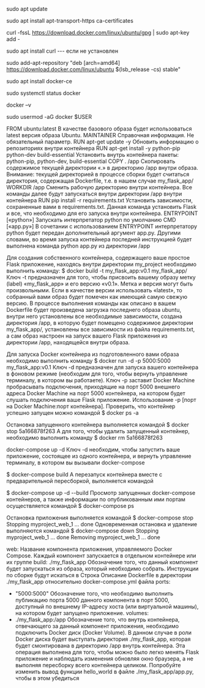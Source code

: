 sudo apt update

sudo apt install apt-transport-https ca-certificates

curl -fssL https://download.docker.com/linux/ubuntu/gpg | sudo apt-key add -

sudo apt install curl --- если не установлен

sudo add-apt-repository "deb [arch=amd64] https://download.docker.com/linux/ubuntu $(lsb_release -cs) stable"

sudo apt install docker-ce

sudo systemctl status docker

docker –v

sudo usermod -aG docker $USER



FROM ubuntu:latest В качестве базового образа будет использоваться latest версия
образа Ubuntu.
MAINTAINER
Справочная информация. Не обязательный параметр.
RUN apt-get update -y Обновить информацию о репозиториях внутри контейнера
RUN apt-get install -y python-pip
python-dev build-essential
Установить внутрь контейнера пакеты: python-pip, python-dev,
build-essential
COPY . /app
Скопировать содержимое текущей директории «.» в директорию
/app внутри образа. Внимание: текущей директорией в процессе
сборки будет считаться директория, содержащая Dockerfile, т.е. в
нашем случае my_flask_app/
WORKDIR /app
Сменить рабочую директорию внутри контейнера. Все команды
далее будут запускаться внутри директории /app внутри
контейнера
RUN pip install -r requirements.txt
Установить зависимости, сохраненные вами в requirements.txt.
Данная команда установить Flask и все, что необходимо для его
запуска внутри контейнера.
ENTRYPOINT [«python»] Запускать интерпретатор python по умолчанию
CMD [«app.py»]
В сочетании с использованием ENTRYPOINT интерпретатору
python будет передан дополнительный аргумент app.py. Другими
словами, во время запуска контейнера последней инструкцией
будет выполнена команда python app.py из директории /app




Для создания собственного контейнера, содержащего ваше простое Flask приложение, находясь внутри
директории my_project необходимо выполнить команду:
$ docker build -t my_flask_app:v0.1 my_flask_app/
Ключ -t предназначен для того, чтобы присвоить вашему образу метку (label) «my_flask_app» и его
версию «v0.1». Метка и версия могут быть произвольными. Если в качестве версии использовать
«latest», то собранный вами образ будет помечен как имеющий самую свежую версию.
В процессе выполнения команды как описано в вашем Dockerfile будет произведена загрузка последнего
образа ubuntu, внутри него установлены все необходимые зависимости, создана директория /app, в
которую будет помещено содержимое директории my_flask_app/, установлены все зависимости из файла
requirements.txt, а сам образ настроен на запуск вашего Flask приложения из директории /app,
находящейся внутри образа.


Для запуска Docker контейнера из подготовленного вами образа необходимо выполнить команду
$ docker run -d -p 5000:5000 my_flask_app:v0.1
Ключ -d предназначен для запуска вашего контейнера в фоновом режиме (необходим для того, чтобы
вернуть управление терминалу, в котором вы работаете).
Ключ -p заставит Docker Machine пробрасывать подключения, приходящие на порт 5000 внешнего
адреса Docker Machine на порт 5000 контейнера, на котором будет слушать подключения ваше Flask
приложение. Использование -p [порт на Docker Machine:порт контейнера].
Проверить, что контейнер успешно запущен можно командой
$ docker ps -a


Остановка запущенного контейнера выполняется командой
$ docker stop 5a166878f263
А для того, чтобы удалить запущенный контейнер, необходимо выполнить команду
$ docker rm 5a166878f263



docker-compose up -d
Ключ -d необходим, чтобы запустить ваше приложение, состоящее из одного контейнера, и вернуть
управление терминалу, в котором вы вызывали docker-compose

$ docker-compose build
А перезапуск контейнера вместе с предварительной пересборкой, выполняется командой

$ docker-compose up -d --build
Просмотр запущенных docker-compose контейнеров, а также информации по опубликованным ими
портам осуществляется командой
$ docker-compose ps


Остановка приложения выполняется командой
$ docker-compose stop
Stopping myproject_web_1 ... done
Одновременная остановка и удаление выполняются командой
$ docker-compose down
Stopping myproject_web_1 ... done
Removing myproject_web_1 ... done


web: Название компонента приложения, управляемого Docker Compose. Каждый
компонент запускается в отдельном контейнере или их группе
build: ./my_flask_app Обозначение того, что данный компонент будет запускаться из образа,
который необходимо собрать. Инструкции по сборке будут искаться в
Строка Описание
Dockerfile в директории ./my_flask_app относительно docker-compose.yml
файла
ports:
 - "5000:5000"
Обозначение того, что необходимо выполнить публикацию порта 5000
данного компонента в порт 5000, доступный по внешнему IP-адресу хоста
(или виртуальной машины), на котором будет запущено приложение.
volumes:
 - ./my_flask_app:/app
Обозначение того, что внутрь контейнера, отвечающего за данный
компонент приложения, необходимо подключить Docker диск (Docker
Volume). В данном случае в роли Docker диска будет
выступать директория ./my_flask_app, которая будет cмонтирована в
директорию /app внутрь контейнера. Эта операция выполнена для того,
чтобы можно было легко менять Flask приложение и наблюдать изменения
обновляя окно браузера, а не выполняя пересборку всего контейнера
целиком. Попробуйте изменить вывод функции hello_world в файле
./my_flask_app/app.py, чтобы в этом убедиться
